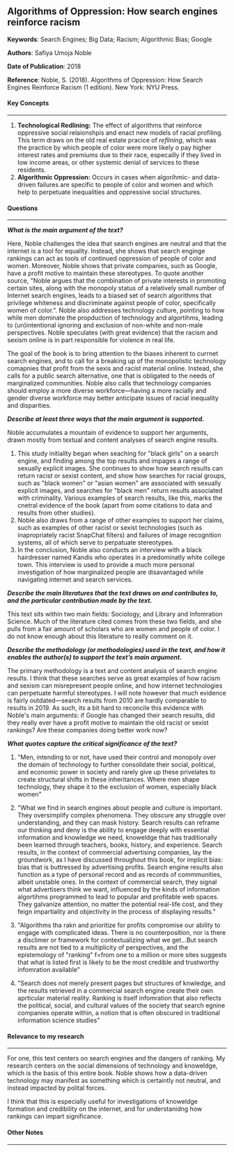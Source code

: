 ## Algorithms of Oppression: How search engines reinforce racism

**Keywords**:  Search Engines; Big Data; Racism; Algorithmic Bias; Google

**Authors**: Safiya Umoja Noble

**Date of Publication**: 2018

**Reference**: Noble, S. (2018). Algorithms of Oppression: How Search Engines Reinforce Racism (1 edition). New York: NYU Press.




#### Key Concepts
----

1. **Technological Redlining:** The effect of algorithms that reinforce oppressive social relaionshpis and enact new models of racial profiling. This term draws on the old real estate pracice of *reflining*, which was the practice by which people of color were more likely o pay higher interest rates and premiums due to their race, especailly if they lived in low income areas, or other systemic denial of services to these residents. 
2. **Algorithmic Oppression:** Occurs in cases when algorihmic- and data-driven failures are specific to people of color and women and which help to perpetuate inequalities and oppressive social structures. 

#### Questions
----

***What is the main argument of the text?***

Here, Noble challenges the idea that search engines are neutral and that the internet is a tool for equality. Instead, she shows that search enginge rankings can act as tools of continued oppression of people of color and women. Moreover, Noble shows that private companies, such as Google, have a profit motive to maintain these stereotypes. To quote another source, "Noble argues that the combination of private interests in promoting certain sites, along with the monopoly status of a relatively small number of Internet search engines, leads to a biased set of search algorithms that privilege whiteness and discriminate against people of color, specifically women of color.". Noble also addresses technology culture, pointing to how while men dominate the propduction of technology and algortihms, leading to (un)intentional ignoring and exclusion of non-white and non-male perspectives. Noble speculates (with great evidence) that the racism and sexism online is in part responsible for violence in real life. 

The goal of the book is to bring attention to the biases inherent to currnet search engines, and to call for a breaking up of the monopolistic technology comapnies that profit from the sexis and racist material online. Instead, she calls for a public search alternative, one that is obligated to the needs of marginalized communities. Noble also calls that technology companies should employ a more diverse workforce—having a more racially and gender diverse workforce may better anticipate issues of racial inequality and disparities. 


***Describe at least three ways that the main argument is supported.***

Noble accumulates a mountain of evidence to support her arguments, drawn mostly from textual and content analyses of search engine results. 

1. This study initiallty began when seaching for "black girls" on a search engine, and finding among the top results and impages a range of sexually explicit images. She continues to show how search results can return racist or sexist content, and show how searches for racial groups, such as "black women" or "asian women" are associated with sexually explicit images, and searches for "black men" return results associated with criminality. Various examples of search results, like this, marks the cnetral evidence of the book (apart from some citations to data and results from other studies).
2. Noble also draws from a range of other examples to support her claims, such as examples of other racist or sexist technologies (such as inapropriately racist SnapChat filters) and failures of image recognition systems, all of which serve to perpatuate stereotypes. 
3. In the conclusion, Noble also conducts an interview with a black hairdresser named Kandis who operates in a predominatly white college town. This interview is used to provide a much more personal investigation of how marginalized people are disavantaged while navigating internet and search services. 



***Describe the main literatures that the text draws on and contributes to, and the particular contribution made by the text.***

This text sits within two main fields: Sociology, and Library and Infomration Science. Much of the literature cited comes from these two fields, and she pulls from a fair amount of scholars who are women and people of color. I do not know enough about this literature to really comment on it.

***Describe the methodology (or methodologies) used in the text, and how it enables the author(s) to support the text’s main argument.***

The primary methodology is a text and content analysis of search engine results. I think that these searches serve as great examples of how racism and sexism can misrepresent people online, and how internet technologies can perpetuate harmful stereotypes. I will note however that much evidence is fairly outdated—search results from 2010 are hardly comparable to results in 2019. As such, its a bit hard to reconcile this evidence with Noble's main arguments: if Google has changed their search results, did they really ever have a profit motive to maintain the old racist or sexist rankings? Are these companies doing better work now? 


***What quotes capture the critical significance of the text?***


1. "Men, intending to or not, have used their control and monopoly over the domain of technology to further consolidate their social, political, and economic power in society and rarely give up these privelates to create structural shifts in these inheritances. Where men shape technology, they shape it to the exclusion of women, especially black women"

2. "What we find in search engines about people and culture is important. They oversimplify complex phenomena. They obscure any struggle over understanding, and they can mask history. Search results can reframe our thinking and deny is the ability to engage deeply with essential information and knowledge we need, knoweldge that has traditionally been learned through teachers, books, history, and experience. Search results, in the context of commercial advertising companies, lay the groundwork, as I have discussed throughout this book, for implicit bias: bias that is buttressed by advertising profits. Search engine results also function as a type of personal record and as records of commmunities, albeit unstable ones. In the context of commercial search, they signal what advertisers think we want, influenced by the kinds of information algortihms programmed to lead to popular and profitable web spaces. They galvanize attention, no matter the potential real-life cost, and they feign impartiality and objectivity in the process of displaying results."

3. "Algorithms tha rakn and prioritize for profits compromise our ability to engage with complicated ideas. There is no counterposition, nor is there a disclimer or framework for contextualizing what we get...But search results are not tied to a multiplicity of perspectives, and the epistemology of "ranking" f=from one to a million or more sites suggests that what is listed first is likely to be the most credible and trustworthy infomration available"

4. "Search does not merely present pages but structures of knwledge, and the results retrieved in a commercial search engine create their own aprticular material reality. Ranking is itself infomration that also reflects the political, social, and cultural values of the society that search egnine companies operate within, a notion that is often obscured in traditional information science studies"


#### Relevance to my research
----
For one, this text centers on search engines and the dangers of ranking. My research centers on the social dimensions of technology and knoweldge, which is the basis of this entire book. Noble shows how a data-driven technology may manifest as something which is certaintly not neutral, and instead impacted by polital forces. 

I think that this is especially useful for investigations of knoweldge formation and credibility on the internet, and for understanidng how rankings can impart significance. 

#### Other Notes
----



